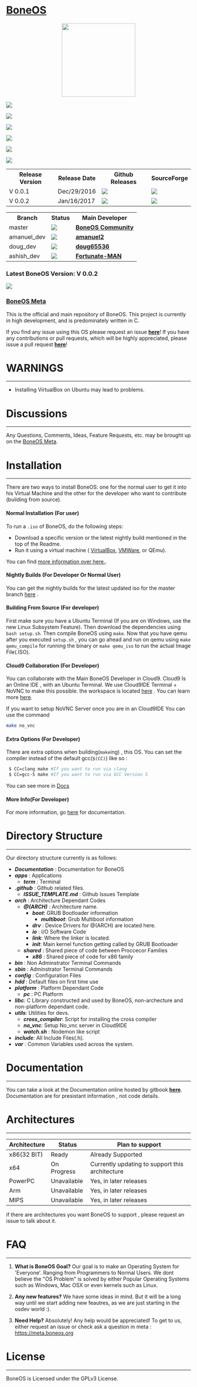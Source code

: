 # [BoneOS](https://BoneOS.org)


<p align="center"><a href="https://boneos.org" target="_blank"><img width="200"src="https://i.imgur.com/H6ixAr4.png"></a></p>


<p align="center">

<a href="https://amanuel2.gitbooks.io/boneos/content"><img src="https://img.shields.io/badge/Documentation-passing-brightgreen.svg"></a>

<a href="https://gitter.im/amanuel2/BoneOS?utm_source=badge&utm_medium=badge&utm_campaign=pr-badge&utm_content=badge"><img src="https://badges.gitter.im/amanuel2/BoneOS.svg"></a>

<a href="https://BoneOS.slack.com"><img src="https://slack.boneos.org/badge.svg"></a>

<a href="https://zenhub.com"><img src="https://raw.githubusercontent.com/ZenHubIO/support/master/zenhub-badge.png"></a>

<a href="https://bintray.com/boneos/BoneOS/download_file?file_path=BoneOS-master.iso"><img src="https://api.bintray.com/packages/boneos/BoneOS/BoneOS.iso/images/download.svg?version=Nightly"/></a>

<a href="https://www.bountysource.com/teams/boneos"><img src="https://api.bountysource.com/badge/team?team_id=184475"></a>
<table>
  <tr>
    <th>Release Version</th>
    <th>Release Date</th>
    <th>Github Releases</th>
    <th>SourceForge</th>
  </tr>

  <tr>
   <td>V 0.0.1</td>
   <td>Dec/29/2016</td>
   <td>
   <a href="https://github.com/Bone-Project/BoneOS/releases/download/v0.0.1/BoneOS.iso"><img src="https://img.shields.io/github/downloads/Bone-Project/BoneOS/v0.0.1/BoneOS.iso.svg"/></a>
   </td>
   <td>
   <a href="https://sourceforge.net/projects/boneproject-boneos/files/Release%20V%200.0.1/BoneOS.iso/download"><img src="https://a.fsdn.com/con/app/sf-download-button"/></a>
   </td>
  </tr>
  <tr>
   <td>V 0.0.2</td>
   <td>Jan/16/2017</td>
   <td>
   <a href="https://github.com/Bone-Project/BoneOS/releases/download/v0.0.2/BoneOS.iso"><img src="https://img.shields.io/github/downloads/Bone-Project/BoneOS/v0.0.2/BoneOS.iso.svg"/></a>
   </td>
   <td>
   <a href="https://sourceforge.net/projects/boneproject-boneos/files/Release%20v0.0.2/BoneOS.iso/download"><img src="https://a.fsdn.com/con/app/sf-download-button"/></a>
   </td>
  </tr>
</table>

<table>
  <tr>
    <th>Branch</th>
    <th>Status</th>
    <th>Main Developer</th>
  </tr>

   <tr>
    <td>master</td>
    <td>
    <a href="https://travis-ci.org/Bone-Project/BoneOS/branches"> <img src="https://api.travis-ci.org/Bone-Project/BoneOS.svg?branch=master"/></a>
    </td>
    <td><strong><a href="https://github.com/Bone-Project">BoneOS Community</a></strong></td>
  </tr>

  <tr>
    <td>amanuel_dev</td>
    <td>
    <a href="https://travis-ci.org/Bone-Project/BoneOS/branches"> <img src="https://api.travis-ci.org/Bone-Project/BoneOS.svg?branch=amanuel_dev"/></a>
    </td>
    <td><strong><a href="https://github.com/amanuel2">amanuel2</a></strong></td>
  </tr>
   <tr>
    <td>doug_dev</td>
    <td>
    <a href="https://travis-ci.org/Bone-Project/BoneOS/branches"> <img src="https://api.travis-ci.org/Bone-Project/BoneOS.svg?branch=doug_dev"/></a>
    </td>
    <td><strong><a href="https://github.com/doug65536">doug65536</a></strong></td>
  </tr>
   <tr>
    <td>ashish_dev</td>
    <td>
    <a href="https://travis-ci.org/Bone-Project/BoneOS/branches"> <img src="https://api.travis-ci.org/Bone-Project/BoneOS.svg?branch=ashish_dev"/></a>
    </td>
    <td><strong><a href="https://github.com/Fortunate-MAN">Fortunate-MAN</a></strong></td>
  </tr>
</table>



</p>




<h3 color="red"> Latest BoneOS Version: V 0.0.2 </h3>



<a href="https://www.gitcheese.com/app/#/projects/fa53637b-26a0-49e0-b836-ae4b5c63adc8/pledges/create"><img src="https://api.gitcheese.com/v1/projects/fa53637b-26a0-49e0-b836-ae4b5c63adc8/badges?type=1"/></a>






### [BoneOS Meta](https://meta.boneos.org/)


This is the official and main repository of BoneOS. This project is currently in high development,
and is predominately written in C.

If you find any issue using this OS please request an issue [**here**](https://meta.boneos.org/)!
If you have any contributions or pull requests, which will be highly appreciated, please issue a pull request
[**here**](https://github.com/Bone-Project/BoneOS/pulls)!

# WARNINGS
---

 - Installing VirtualBox on Ubuntu may lead to problems.


# Discussions
---

Any Questions, Comments, Ideas, Feature Requests, etc. may be brought up on the [BoneOS Meta](https://meta.boneos.org/).

# Installation
---

There are two ways to install BoneOS: one for the normal user to get it into his Virtual Machine and the other for the developer who want to contribute (building from source).

#### Normal Installation (For user)

To run a `.iso` of BoneOS, do the following steps:

 - Download a specific version or the latest nightly build mentioned in the top of the Readme.
 - Run it using a virtual machine ( [VirtualBox](https://www.youtube.com/watch?v=rBjlaEAzUZo&feature=youtu.be), [VMWare](https://www.youtube.com/watch?v=yDiwl6AxNrc&feature=youtu.be), or QEmu).
 
You can find [more information over here.](https://boneos.org/download.html).

#### Nightly Builds (For Developer Or Normal User)

You can  get the nightly builds for the latest updated iso for the master branch [here](https://bintray.com/boneos/BoneOS/download_file?file_path=BoneOS-master.iso) .

#### Building From Source (For developer)

 First make sure you have a Ubuntu Terminal (If you are on Windows, use the new Linux Subsystem Feature). Then download the dependencies using `bash setup.sh`. Then compile BoneOS using `make`. Now that you have qemu after you executed `setup.sh` , you can go ahead and run on qemu using `make qemu_compile` for running the binary or `make qemu_iso` to run the actual Image File(.ISO).

#### Cloud9 Collaboration (For Developer)

 You can collaborate with the Main BoneOS Developer in Cloud9. Cloud9 Is an Online IDE , with an Ubuntu Terminal. We use Cloud9IDE Terminal + NoVNC to make this possible.
 the workspace is located [here](https://ide.c9.io/amanuel2/osdev) . You can learn more [here](https://community.c9.io/t/cant-install-grub/11653/5?u=phpcoder231).

 If you want to setup NoVNC Server once you are in an Cloud9IDE You can use the command

 ```sh
 make no_vnc
 ```

#### Extra Options (For Developer)

 There are extra options when building(`make`ing) , this OS. You can set the compiler instead of the default
 gcc(`$(CC)`) like so :

 ```sh
  $ CC=clang make #If you want to run via clang
  $ CC=gcc-5 make #If you want to run via GCC Version 5
 ```

 You can see more in [Docs](https://amanuel2.gitbooks.io/boneos/content/)

#### More Info(For Developer)
For more information, go [here](https://amanuel2.gitbooks.io/boneos/content/) for documentation.

# Directory Structure
----
Our directory structure currently is as follows:

- ***Documentation*** : Documentation for BoneOS
- ***apps*** : Applications
   - ***term*** : Terminal
- ***.github*** : Github related files.
   - ***ISSUE_TEMPLATE.md*** : Github Issues Template
- ***arch*** : Architecture Dependant Codes
   - ***@(ARCH)*** : Architecture name.
     - ***boot***: GRUB Bootloader information
       - ***multiboot***: Grub Multiboot information
     - ***drv***  : Device Drivers for @(ARCH) are located here.
     - ***io*** : I/O Software Code
     - ***link***: Where the linker is located.
     - ***init***: Main kernel function getting called by GRUB Bootloader
  - ***shared*** : Shared piece of code between Proccecor Families
     - ***x86*** : Shared piece of code for x86 family
- ***bin*** : Non Adminstrator Terminal Commands
- ***sbin*** : Adminstrator Terminal Commands
- ***config*** : Configuration Files
- ***hdd*** : Default files on first time use
- ***platform*** : Platform Dependant Code
   - ***pc*** : PC Platform
- ***libc***: C Library constructed and used by BoneOS, non-archecture and non-platform dependant code.
- ***utils***: Utilities for devs.
   - ***cross_compiler***: Script for installing the cross compiler
   - ***no_vnc***: Setup No_vnc server in Cloud9IDE
   - ***watch.sh*** : Nodemon like script
- ***include***: All Include Files(.h).
- ***var*** : Common Variables used across the system.

# Documentation
 ---
You can take a look at the Documentation online hosted by gitbook [**here**](https://amanuel2.gitbooks.io/boneos/content). Documentation are for presistant information , not code details.

# Architectures
---
Architecture          |   Status    | Plan to support |
------------- | ------------- | -----------|
x86(32 BIT) |    Ready   |  Already Supported        |
x64| On Progress  |    Currently updating to support this architecture       |
PowerPC| Unavailable  |   Yes, in later releases       |
Arm| Unavailable   |    Yes, in later releases       |
MIPS | Unavailable|     Yes, in later releases     |

if there are architectures you want BoneOS to support , please request an issue to talk about it.


# FAQ
---

1) **What is BoneOS Goal?**
 Our goal is to make an Operating System for 'Everyone'. Ranging from Programmers
 to Normal Users. We dont believe the "OS Problem" is solved by either Popular
 Operating Systems such as Windows, Mac OSX or even kernels such as Linux.

2) **Any new features?**
 We have some ideas in mind. But it will be a long way until we start adding
 new feautres, as we are just starting in the osdev world :).

3) **Need Help?**
 Absolutely! Any help would be appreciated! To get to us, either request an
 issue or check ask a question in meta : https://meta.boneos.org

# License
---

BoneOS is Licensed under the GPLv3 License.
